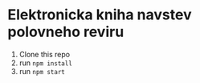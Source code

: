 # Elektronicka kniha navstev polovneho reviru 

1. Clone this repo
2. run `npm install`
3. run `npm start`